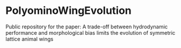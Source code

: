 # PolyominoWingEvolution
Public repository for the paper: A trade-off between hydrodynamic performance and morphological bias limits the evolution of symmetric lattice animal wings
